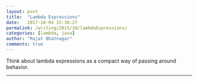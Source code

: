 ```yaml
---
layout: post
title:  "Lambda Expressions"
date:   2017-10-04 15:36:27
permalink: /writing/2015/10/lambdaExpressions/
categories: [lambda, java]
author: "Rajat Bhatnagar"
comments: true
---
```

Think about lambda expressions as a compact way of passing around behavior.

----------
